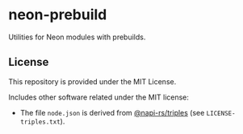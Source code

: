 # neon-prebuild

Utilities for Neon modules with prebuilds.

## License

This repository is provided under the MIT License.

Includes other software related under the MIT license:
- The file `node.json` is derived from 
[@napi-rs/triples](https://github.com/napi-rs/napi-rs/tree/main/triples) (see `LICENSE-triples.txt`).
